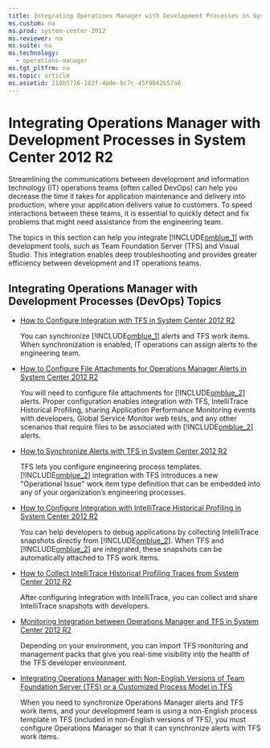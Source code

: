 ```yaml
---
title: Integrating Operations Manager with Development Processes in System Center 2012 R2
ms.custom: na
ms.prod: system-center-2012
ms.reviewer: na
ms.suite: na
ms.technology: 
  - operations-manager
ms.tgt_pltfrm: na
ms.topic: article
ms.assetid: 210b3726-182f-4b0e-bc7c-45f9042b57a6
---
```

# Integrating Operations Manager with Development Processes in System Center 2012 R2
Streamlining the communications between development and information technology \(IT\) operations teams \(often called DevOps\) can help you decrease the time it takes for application maintenance and delivery into production, where your application delivers value to customers. To speed interactions between these teams, it is essential to quickly detect and fix problems that might need assistance from the engineering team.

The topics in this section can help you integrate [!INCLUDE[omblue_1](../Token/omblue_1_md.md)] with development tools, such as Team Foundation Server \(TFS\) and Visual Studio. This integration enables deep troubleshooting and provides greater efficiency between development and IT operations teams.

## Integrating Operations Manager with Development Processes \(DevOps\) Topics

-   [How to Configure Integration with TFS in System Center 2012 R2](../Topic/How-to-Configure-Integration-with-TFS-in-System-Center-2012-R2.md)

    You can synchronize [!INCLUDE[omblue_1](../Token/omblue_1_md.md)] alerts and TFS work items. When synchronization is enabled, IT operations can assign alerts to the engineering team.

-   [How to Configure File Attachments for Operations Manager Alerts in System Center 2012 R2](../Topic/How-to-Configure-File-Attachments-for-Operations-Manager-Alerts-in-System-Center-2012-R2.md)

    You will need to configure file attachments for [!INCLUDE[omblue_2](../Token/omblue_2_md.md)] alerts. Proper configuration enables integration with TFS, IntelliTrace Historical Profiling, sharing Application Performance Monitoring events with developers, Global Service Monitor web tests, and any other scenarios that require files to be associated with [!INCLUDE[omblue_2](../Token/omblue_2_md.md)] alerts.

-   [How to Synchronize Alerts with TFS in System Center 2012 R2](../Topic/How-to-Synchronize-Alerts-with-TFS-in-System-Center-2012-R2.md)

    TFS lets you configure engineering process templates. [!INCLUDE[omblue_2](../Token/omblue_2_md.md)] integration with TFS introduces a new "Operational Issue" work item type definition that can be embedded into any of your organization’s engineering processes.

-   [How to Configure Integration with IntelliTrace Historical Profiling in System Center 2012 R2](../Topic/How-to-Configure-Integration-with-IntelliTrace-Historical-Profiling-in-System-Center-2012-R2.md)

    You can help developers to debug applications by collecting IntelliTrace snapshots directly from [!INCLUDE[omblue_2](../Token/omblue_2_md.md)]. When TFS and [!INCLUDE[omblue_2](../Token/omblue_2_md.md)] are integrated, these snapshots can be automatically attached to TFS work items.

-   [How to Collect IntelliTrace Historical Profiling Traces from System Center 2012 R2](../Topic/How-to-Collect-IntelliTrace-Historical-Profiling-Traces-from-System-Center-2012-R2.md)

    After configuring integration with IntelliTrace, you can collect and share IntelliTrace snapshots with developers.

-   [Monitoring Integration between Operations Manager and TFS in System Center 2012 R2](../Topic/Monitoring-Integration-between-Operations-Manager-and-TFS-in-System-Center-2012-R2.md)

    Depending on your environment, you can import TFS monitoring and management packs that give you real\-time visibility into the health of the TFS developer environment.

-   [Integrating Operations Manager with Non-English Versions of Team Foundation Server &#40;TFS&#41; or a Customized Process Model in TFS](../Topic/Integrating-Operations-Manager-with-Non-English-Versions-of-Team-Foundation-Server--TFS--or-a-Customized-Process-Model-in-TFS.md)

    When you need to synchronize Operations Manager alerts and TFS work items, and your development team is using a non\-English process template in TFS \(included in non\-English versions of TFS\), you must configure Operations Manager so that it can synchronize alerts with TFS work items.


